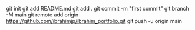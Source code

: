 git init
git add README.md
git add .
git commit -m "first commit"
git branch -M main
git remote add origin https://github.com/ibrahimjp/ibrahim_portfolio.git
git push -u origin main